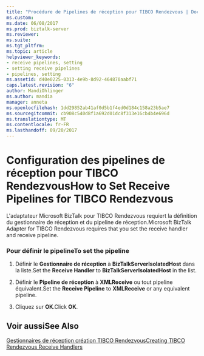 ```yaml
---
title: "Procédure de Pipelines de réception pour TIBCO Rendezvous | Documents Microsoft"
ms.custom: 
ms.date: 06/08/2017
ms.prod: biztalk-server
ms.reviewer: 
ms.suite: 
ms.tgt_pltfrm: 
ms.topic: article
helpviewer_keywords:
- receive pipelines, setting
- setting receive pipelines
- pipelines, setting
ms.assetid: d40e0225-0313-4e9b-8d92-464870aabf71
caps.latest.revision: "6"
author: MandiOhlinger
ms.author: mandia
manager: anneta
ms.openlocfilehash: 1dd29852ab41af0d5b1f4ed0d184c158a23b5ae7
ms.sourcegitcommit: cb908c540d8f1a692d01dc8f313e16cb4b4e696d
ms.translationtype: MT
ms.contentlocale: fr-FR
ms.lasthandoff: 09/20/2017
---
```

# <a name="how-to-set-receive-pipelines-for-tibco-rendezvous"></a><span data-ttu-id="7fac3-102">Configuration des pipelines de réception pour TIBCO Rendezvous</span><span class="sxs-lookup"><span data-stu-id="7fac3-102">How to Set Receive Pipelines for TIBCO Rendezvous</span></span>
<span data-ttu-id="7fac3-103">L'adaptateur Microsoft BizTalk pour TIBCO Rendezvous requiert la définition du gestionnaire de réception et du pipeline de réception.</span><span class="sxs-lookup"><span data-stu-id="7fac3-103">Microsoft BizTalk Adapter for TIBCO Rendezvous requires that you set the receive handler and receive pipeline.</span></span>  
  
### <a name="to-set-the-pipeline"></a><span data-ttu-id="7fac3-104">Pour définir le pipeline</span><span class="sxs-lookup"><span data-stu-id="7fac3-104">To set the pipeline</span></span>  
  
1.  <span data-ttu-id="7fac3-105">Définir le **Gestionnaire de réception** à **BizTalkServerIsolatedHost** dans la liste.</span><span class="sxs-lookup"><span data-stu-id="7fac3-105">Set the **Receive Handler** to **BizTalkServerIsolatedHost** in the list.</span></span>  
  
2.  <span data-ttu-id="7fac3-106">Définir le **Pipeline de réception** à **XMLReceive** ou tout pipeline équivalent.</span><span class="sxs-lookup"><span data-stu-id="7fac3-106">Set the **Receive Pipeline** to **XMLReceive** or any equivalent pipeline.</span></span>  
  
3.  <span data-ttu-id="7fac3-107">Cliquez sur **OK**.</span><span class="sxs-lookup"><span data-stu-id="7fac3-107">Click **OK**.</span></span>  
  
## <a name="see-also"></a><span data-ttu-id="7fac3-108">Voir aussi</span><span class="sxs-lookup"><span data-stu-id="7fac3-108">See Also</span></span>  
 [<span data-ttu-id="7fac3-109">Gestionnaires de réception création TIBCO Rendezvous</span><span class="sxs-lookup"><span data-stu-id="7fac3-109">Creating TIBCO Rendezvous Receive Handlers</span></span>](../core/creating-tibco-rendezvous-receive-handlers.md)